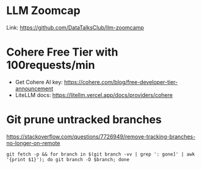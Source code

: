 # LLM Zoomcap

Link: https://github.com/DataTalksClub/llm-zoomcamp

# Cohere Free Tier with 100requests/min

- Get Cohere AI key: https://cohere.com/blog/free-developer-tier-announcement
- LiteLLM docs: https://litellm.vercel.app/docs/providers/cohere

# Git prune untracked branches

https://stackoverflow.com/questions/7726949/remove-tracking-branches-no-longer-on-remote

`git fetch -p && for branch in $(git branch -vv | grep ': gone]' | awk '{print $1}'); do git branch -D $branch; done`
